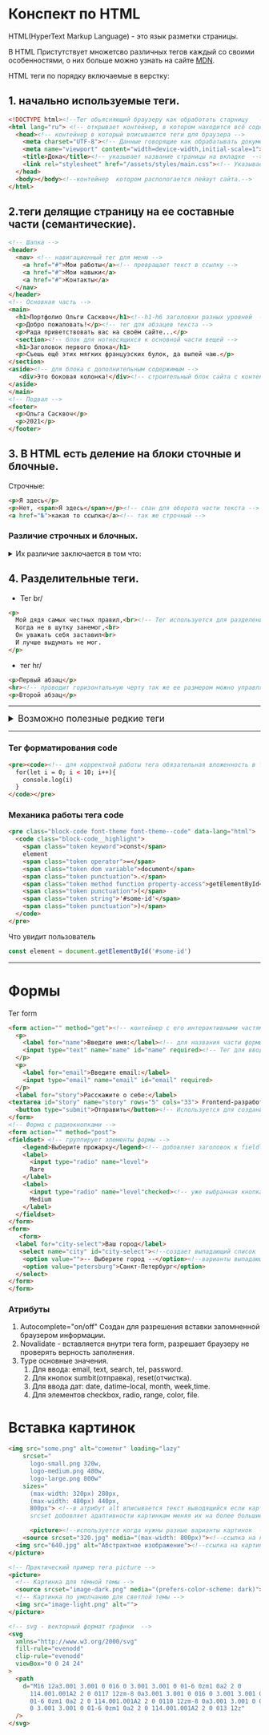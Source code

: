 # Конспект по HTML

HTML(HyperText Markup Language) - это язык разметки страницы.

В HTML Пристутствует множетсво различных тегов каждый со своими особенностями,
о них больше можно узнать на сайте [MDN](https://developer.mozilla.org/en-US/).

HTML теги по порядку включаемые в верстку:
##  1. начально используемые теги.

```html
<!DOCTYPE html><!--Тег обьясняющий браузеру как обработать старницу   -->
<html lang="ru"> <!-- открывает контейнер, в котором находится всё содержимое -->
  <head><!-- контейнер в который вписываются теги для браузера -->
    <meta charset="UTF-8"><!-- Данные говорящие как обрабатывать документ.  -->
    <meta name="viewport" content="width=device-width,initial-scale=1">
    <title>Дока</title><!-- указывает название страницы на вкладке  -->
    <link rel="stylesheet" href="/assets/styles/main.css"><!-- Указывает ссылку файл стилей, другиее файлы -->
  </head>
  <body></body><!--контейнер  котором распологается лейаут сайта.-->
</html>
```

## 2.теги делящие страницу на ее составные части (семантические).

```html
<!-- Шапка -->
<header>
  <nav> <!-- навигационный тег для меню -->
    <a href="#">Мои работы</a><!-- превращает текст в ссылку -->
    <a href="#">Мои навыки</a>
    <a href="#">Контакты</a>
  </nav>
</header>
<!-- Основная часть -->
<main>
  <h1>Портфолио Ольги Сасквоч</h1><!--h1-h6 заголовки разных уровней  -->
  <p>Добро пожаловать!</p><!-- тег для абзацев текста -->
  <p>Рада приветствовать вас на своём сайте...</p>
  <section><!-- блок для нотносящихся к основной части вещей -->
  <h1>Заголовок первого блока</h1>
  <p>Съешь ещё этих мягких французских булок, да выпей чаю.</p>
</section>
<aside><!-- для блока с дополнительным содержимым -->
   <div>Это боковая колонка!</div><!-- строительный блок сайта с контентом -->
</aside>
</main>
<!-- Подвал -->
<footer>
  <p>Ольга Сасквоч</p>
  <p>2021</p>
</footer>
```
 
## 3. В HTML есть деление на блоки сточные и блочные.  

Строчные:

```html
<p>Я здесь</p>
<p>Нет, <span>Я здесь</span></p><!-- спан для оборота части текста -->
<a href="№">какая то ссылка</a><!-- так же строчный -->
```

### Различие строчных и блочных.  
<details>
<summary>Их различие заключается в том что:</summary>  

Строчные теги имеют длину и ширину полностью привязанную к размеру контента в нем, в то время как у блочных тегов можно менять эти параметры. У строчных тегов нет вложенности кроме оборотов span в отличиет от блочных элементов.  

  Наглядные примеры:  
Код:

```html
<html lang="en">
<head>
   <meta charset="UTF-8">
   <meta http-equiv="X-UA-Compatible" content="IE=edge">
   <meta name="viewport" content="width=device-width, initial-scale=1.0">
   <title>Document</title>
   <style>
      .block{
      }
      .text{
         display: inline;
         width:150px;
         height:50px;
         background: red;
         text-align: center;
         padding-top:20px;
      }
   </style>
</head>
<body>
   <p class="text">ch<div class="block">Это блочный тегuuuuuuuuuuuuuuuuuuuuuuuuuu</div></p>
  
</body>
</html>

```  
## Результат:  

<html lang="en">
<head>
   <meta charset="UTF-8">
   <meta http-equiv="X-UA-Compatible" content="IE=edge">
   <meta name="viewport" content="width=device-width, initial-scale=1.0">
   <title>Document</title>
   <style>
      .block{
      }
      .text{
         display: inline;
         width:150px;
         height:50px;
         background: red;
         text-align: center;
         padding-top:20px;
      }
   </style>
</head>
<body>
   <p class="text">ch<div class="block">Это блочный тегuuuuuuuuuuuuuuuuuuuuuuuuuu</div></p>
  
</body>
</html>

</details>

 
## 4. Разделительные теги.

+ Тег br/ 

```html
<p>
  Мой дядя самых честных правил,<br><!-- Тег используется для разделения текста -->
  Когда не в шутку занемог,<br>
  Он уважать себя заставил<br>
  И лучше выдумать не мог.
</p>
```

+ тег hr/  
  
```html
<p>Первый абзац</p>
<hr><!-- проводит горизонтальную черту так же ее размером можно управлять артибутом size -->
<p>Второй абзац</p>
```
___

<details>
<summary style="font-size:18px;"> Возможно полезные редкие теги</summary>    

Тег pre

```html

<pre aria-label="Изображение кота, собранное из текстовых символов.">
  ../\„„./\.
  .(='•'= ) .
  .(") „. (").
  . \,\„„/,/
  . │„„. „│
  . /„/„ \„\
  .(„)''l l''(„)
  . .. ((...
  . . . ))..
  . . .((..
</pre><!-- тег pre убирает схлопывание и разрешает переносы -->

```
   Тег sub
```html
<p>
  Вода — бинарное неорганическое
  соединение с химической
  формулой H<sub>2</sub>O<!-- заводит символ в нижний индекс -->
</p>
```  
Так же существует тег Sup заводящий верхний индекс

</details>  

___  

### Тег форматирования code

```html 
<pre><code><!-- для корректной работы тега обязательная вложенность в тег pre -->
  for(let i = 0; i < 10; i++){
    console.log(i)
  }
</code></pre>
```
### Механика работы тега code 

```html
<pre class="block-code font-theme font-theme--code" data-lang="html">
  <code class="block-code__highlight">
    <span class="token keyword">const</span>
    element
    <span class="token operator">=</span>
    <span class="token dom variable">document</span>
    <span class="token punctuation">.</span>
    <span class="token method function property-access">getElementById</span>
    <span class="token punctuation">(</span>
    <span class="token string">'#some-id'</span>
    <span class="token punctuation">)</span>
  </code>
</pre>
```
Что увидит пользователь
```JavaScript
const element = document.getElementById('#some-id')
```

---

# Формы

Тег form  

```html
<form action="" method="get"><!-- контейнер с его интерактивными частями,существует 2 метода get и post get- ответы вписываются в ссылку(для небольших форм), post- пакует данные и отправляет на сервер(для больших обьемов информации)  -->
  <p>
    <label for="name">Введите имя:</label><!-- для названия части формы, в атрибут вписывается атрибут name называемого обьекта -->
    <input type="text" name="name" id="name" required><!-- Тег для ввода информаци имеющий множество различных видов зависящих от атрибута type, атрибут required делает поле обязательным -->
  </p>
  <p>
    <label for="email">Введите email:</label>
    <input type="email" name="email" id="email" required>
  </p>
  <label for="story">Расскажите о себе:</label>
<textarea id="story" name="story" rows="5" cols="33"> Frontend-разработчик со стажем</textarea><!-- Поле для текста -->
  <button type="submit">Отправить</button><!-- Используется для создания кнопок, атрибут  type указывает как совладать с кнопкой -->
</form>
<!-- Форма с радиокнопками -->
<form action="" method="post">
<fieldset> <!-- группирует элементы формы -->
    <legend>Выберите прожарку</legend><!-- добовляет заголовок к fieldlist -->
    <label>
      <input type="radio" name="level">
      Rare
    </label>
    <label>
      <input type="radio" name="level"checked><!-- уже выбранная кнопка  -->
      Medium
    </label>
  </fieldset>
</form>
<form>
   <form>
  <label for="city-select">Ваш город</label>
   <select name="city" id="city-select"><!--создает выпадающий список  -->
    <option value="">-- Выберите город --</option><!--варианты выпадающего списка  -->
    <option value="petersburg">Санкт-Петербург</option>
  </select>
</form>
</form>
```
### Атрибуты

1. Autocomplete="on/off"
Создан для разрешения вставки запомненной браузером информации.
2. Novalidate - вставляется внутри тега form, разрешает браузеру не проверять верность заполнения.
3. Type основные значения.
   1. Для ввода: email, text, search, tel, password.
   2. Для кнопок sumbit(отправка), reset(отчистка).
   3. Для ввода дат: date, datime-local, month, week,time.
   4. Для элементов checkbox, radio, range, color, file.

# Вставка картинок 

```html
<img src="some.png" alt="сомепнг" loading="lazy"
    srcset="
      logo-small.png 320w,
      logo-medium.png 480w,
      logo-large.png 800w"
    sizes="
      (max-width: 320px) 280px,
      (max-width: 480px) 440px,
      800px"> <!--в атрибут alt вписывается текст выводящийся если картинка недоступна, атрибут loading со стандартным значением eager(немедленно),
      srcset добовляет адаптивности картинкам меняя их на более большие или маленькие версии, в sizes указываются медиазапросы -->

      <picture><!--используется когда нужны разные варианты картинок  -->
    <source srcset="320.jpg" media="(max-width: 800px)"><!--ссылка на картинку для меньшего разрешения, так же source как ссылка для других медиафайлов -->
  <img src="640.jpg" alt="Абстрактное изображение"><!--ссылка на картинку для любого разрешения до 800px-->
</picture>  

<!-- Практический пример тега picture -->
<picture>
  <!-- Картинка для тёмной темы -->
  <source srcset="image-dark.png" media="(prefers-color-scheme: dark)">
  <!-- Картинка по умолчанию для светлой темы -->
  <img src="image-light.png" alt="">
</picture>

<!-- svg - векторный формат графики  -->
<svg
  xmlns="http://www.w3.org/2000/svg"
  fill-rule="evenodd"
  clip-rule="evenodd"
  viewBox="0 0 24 24"
>
  <path
    d="M16 12a3.001 3.001 0 016 0 3.001 3.001 0 01-6 0zm1 0a2 2 0
      114.001.001A2 2 0 0117 12zm-8 0a3.001 3.001 0 016 0 3.001 3.001 0
      01-6 0zm1 0a2 2 0 114.001.001A2 2 0 0110 12zm-8 0a3.001 3.001 0 016
      0 3.001 3.001 0 01-6 0zm1 0a2 2 0 114.001.001A2 2 0 013 12z"
  />
</svg>
```




